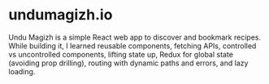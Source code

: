 # undumagizh.io
Undu Magizh is a simple React web app to discover and bookmark recipes. While building it, I learned reusable components, fetching APIs, controlled vs uncontrolled components, lifting state up, Redux for global state (avoiding prop drilling), routing with dynamic paths and errors, and lazy loading.
